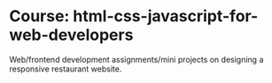 # Course: html-css-javascript-for-web-developers
Web/frontend development assignments/mini projects on designing a responsive restaurant website.
